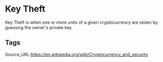 # Key Theft
Key Theft is when one or more units of a given cryptocurrency are stolen by guessing the owner's private key.
## Tags
Source_URL:https://en.wikipedia.org/wiki/Cryptocurrency_and_security
